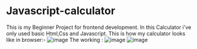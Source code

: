 # Javascript-calculator 
This is my Beginner Project for frontend development. In this Calculator i've only used basic Html,Css and Javascript. 
This is how my calculator looks like in browser:-
![image](https://user-images.githubusercontent.com/80303169/209306177-ccfc0a0b-41c9-47a7-b7fa-54b69abf93f2.png)
The working :
![image](https://user-images.githubusercontent.com/80303169/209306033-bcf4e612-ffe8-46e3-bd83-ed9c8734cdf8.png)
![image](https://user-images.githubusercontent.com/80303169/209306068-21fd0649-8263-4166-ba7c-a5c4d0d62c80.png)
